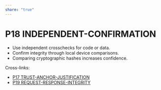 ```yaml
---  
share: "true"  
---  
```

# P18 INDEPENDENT-CONFIRMATION  
- Use independent crosschecks for code or data.  
- Confirm integrity through local device comparisons.  
- Comparing cryptographic hashes increases confidence.  
  
Cross-links:  
- [P17 TRUST-ANCHOR-JUSTIFICATION](./P17%20TRUST-ANCHOR-JUSTIFICATION.md)  
- [P19 REQUEST-RESPONSE-INTEGRITY](./P19%20REQUEST-RESPONSE-INTEGRITY.md)  
